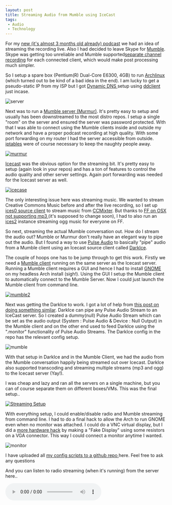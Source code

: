 ```yaml
---
layout: post
title: Streaming Audio from Mumble using IceCast
tags:
 - Audio
 - Technology
---
```


For my [new (it's almost 3 months old already) podcast][0] we had an idea of streaming the recording live. Also I had decided to leave Skype for [Mumble][1]. Skype was getting too unreliable and Mumble supported[separate channel recording][2] for each connected client, which would make post processing much simpler.

So I setup a spare box (Pentium(R) Dual-Core E6300, 4GB) to run [Archlinux][3] (which turned out to be kind of a bad idea in the end). I am lucky to get a pseudo-static IP from my ISP but I got [Dynamic DNS ][4]setup using [ddclient][5] just incase.

![server](../images/2013/11/server.jpg)

Next was to run a [Mumble server (Murmur)][6]. It's pretty easy to setup and usually has been downstreamed to the most distro repos. I setup a single "room" on the server and ensured the server was password protected. With that I was able to connect using the Mumble clients inside and outside my network and have a proper podcast recording at high quality. With some port forwarding on my router I had the server accessible from outside. [iptables][7] were of course necessary to keep the naughty people away.

[![murmur](../images/2013/11/murmur.png)][8]

[Icecast][9] was the obvious option for the streaming bit. It's pretty easy to setup (again look in your repos) and has a ton of features to control the audio quality and other server settings. Again port forwarding was needed for the Icecast server as well.

[![icecase](../images/2013/11/archbox.png)][10]

The only interesting issue here was streaming music. We wanted to stream Creative Commons Music before and after the live recording, so I set up [ices0 source client][11] to stream music from [CCMixter][12]. But thanks to [FF on OSX not supporting mp3 ][13](it's supposed to change soon), I had to also run an [ices2][11] instance streaming ogg music for everyone on FF.

So next, streaming the actual Mumble conversation out. How do I stream the audio out? Mumble or Murmur don't really have an elegant way to pipe out the audio. But I found a way to use [Pulse Audio][14] to basically "pipe" audio from a Mumble client using an Icecast source client called [DarkIce][15].

The couple of hoops one has to be jump through to get this work. Firstly we need a [Mumble client][1] running on the same server as the Icecast server. Running a Mumble client requires a GUI and hence I had to install [GNOME][16] on my headless Arch install (sigh!). Using the GUI I setup the Mumble client to automatically connect to the Mumble Server. Now I could just launch the Mumble client from command line.

[![mumble2](../images/2013/11/mumble2.png)][17]

Next was getting the DarkIce to work. I got a lot of help from [this post on doing something similar][18]. DarkIce can pipe any Pulse Audio Stream to an IceCast server. So I created a dummy(null) Pulse Audio Stream which can be set as the audio output (System : Pulse Audio & Device : Null Output) in the Mumble client and on the other end used to feed DarkIce using the ".monitor" functionality of Pulse Audio Streams. The DarkIce config in the repo has the relevant config setup.

![mumble](../images/2013/11/mumble1-300x285.png)

With that setup in DarkIce and in the Mumble Client, we had the audio from the Mumble conversation happily being streamed out over Icecast. DarkIce also supported transcoding and streaming multiple streams (mp3 and ogg) to the Icecast server (Yay!).

I was cheap and lazy and ran all the servers on a single machine, but you can of course separate them on different boxes/VMs. This was the final setup..

[![Streaming Setup](../images/2013/10/Streaming-Setup-1.jpg)][19]

With everything setup, I could enable/disable radio and Mumble streaming from command line. I had to do a final hack to allow the Arch to run GNOME even when no monitor was attached. I could do a VNC virtual display, but I did a [more hardware hack][20] by making a "Fake Display" using some resistors on a VGA connector. This way I could connect a monitor anytime I wanted.

![monitor](../images/2013/11/monitor.jpg)

I have uploaded all [my config scripts to a github repo ][21]here. Feel free to ask any questions

And you can listen to radio streaming (when it's running) from the server here..

<audio autobuffer autoloop loop controls>
	<source src="http://listen.webuild.sg:8000/live">
	<source src="http://listen.webuild.sg:8000/radio">
</audio>


[0]: http://live.webuild.sg
[1]: http://mumble.sourceforge.net/
[2]: http://blog.mumble.info/for-the-record/
[3]: https://www.archlinux.org/
[4]: https://wiki.archlinux.org/index.php/Dynamic_DNS
[5]: http://sourceforge.net/p/ddclient/wiki/Home/
[6]: http://mumble.sourceforge.net/Running_Murmur
[7]: https://wiki.archlinux.org/index.php/iptables
[8]: ../images/2013/11/murmur.png
[9]: http://icecast.org
[10]: ../images/2013/11/archbox.png
[11]: http://www.icecast.org/ices.php
[12]: http://ccmixter.org
[13]: https://developer.mozilla.org/en-US/docs/HTML/Supported_media_formats
[14]: http://www.freedesktop.org/wiki/Software/PulseAudio/
[15]: https://code.google.com/p/darkice/
[16]: https://wiki.archlinux.org/index.php/GNOME
[17]: ../images/2013/11/mumble2.png
[18]: http://www.skyehaven.net/blog/2011/03/14/mumble-icecast/
[19]: ../images/2013/10/Streaming-Setup-1.jpg
[20]: http://blog.zorinaq.com/?e=11
[21]: https://github.com/notthetup/webuildliveserver
